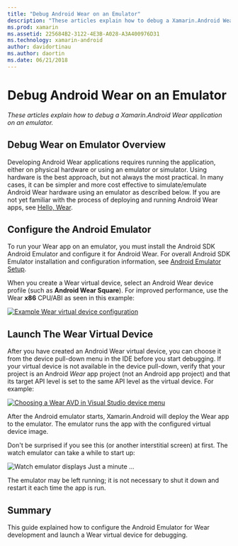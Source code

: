 ```yaml
---
title: "Debug Android Wear on an Emulator"
description: "These articles explain how to debug a Xamarin.Android Wear application on an emulator."
ms.prod: xamarin
ms.assetid: 225684B2-3122-4E3B-A028-A3A400976D31
ms.technology: xamarin-android
author: davidortinau
ms.author: daortin
ms.date: 06/21/2018
---
```


# Debug Android Wear on an Emulator

_These articles explain how to debug a Xamarin.Android Wear application on an emulator._

## Debug Wear on Emulator Overview

Developing Android Wear applications requires running the application,
either on physical hardware or using an emulator or simulator. Using
hardware is the best approach, but not always the most practical. In
many cases, it can be simpler and more cost effective to
simulate/emulate Android Wear hardware using an emulator as described
below. If you are not yet familiar with the process of deploying and
running Android Wear apps, see
[Hello, Wear](~/android/wear/get-started/hello-wear.md).

## Configure the Android Emulator

To run your Wear app on an emulator, you must install the Android SDK
Android Emulator and configure it for Android Wear. For overall Android
SDK Emulator installation and configuration information, see
[Android Emulator Setup](~/android/get-started/installation/android-emulator/index.md).

When you create a Wear virtual device, select an Android Wear device
profile (such as **Android Wear Square**). For improved performance,
use the Wear **x86** CPU/ABI as seen in this example:

[![Example Wear virtual device configuration](debug-on-emulator-images/01-wear-avd-example-sml.png)](debug-on-emulator-images/01-wear-avd-example.png#lightbox)

## Launch The Wear Virtual Device

After you have created an Android Wear virtual device, you can choose
it from the device pull-down menu in the IDE before you start
debugging. If your virtual device is not available in the device
pull-down, verify that your project is an Android *Wear* app project
(not an Android app project) and that its target API level is set to
the same API level as the virtual device. For example:

[![Choosing a Wear AVD in Visual Studio device menu](debug-on-emulator-images/vs/choose-wear-sim.png)](debug-on-emulator-images/vs/choose-wear-sim.png#lightbox)

After the Android emulator starts, Xamarin.Android will deploy the Wear
app to the emulator. The emulator runs the app with the configured
virtual device image.

Don't be surprised if you see this (or another interstitial screen) at
first. The watch emulator can take a while to start up:

![Watch emulator displays Just a minute ...](debug-on-emulator-images/please-wait.png)

The emulator may be left running; it is not necessary to shut it down
and restart it each time the app is run.

## Summary

This guide explained how to configure the Android Emulator for Wear
development and launch a Wear virtual device for debugging.
